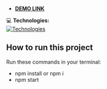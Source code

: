 - **<a href="https://mykhailoloniak.github.io/todo/" style="margin-right: 10px;">
   DEMO LINK
</a>**

💻 **Technologies:**  
[![Technologies](https://skillicons.dev/icons?i=html,scss,javascript,react,typescript&theme=light)](https://skillicons.dev)

## How to run this project
Run these commands in your terminal:

- npm install or npm i
- npm start
